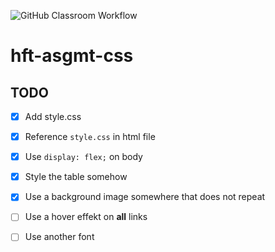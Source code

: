 ![GitHub Classroom Workflow](https://github.com/hft-stuttgart-ipr/hft-asgmt-css-x9DroiD9x/workflows/GitHub%20Classroom%20Workflow/badge.svg)

# hft-asgmt-css

## TODO
  - [x] Add style.css
  - [x] Reference `style.css` in html file
  - [x] Use `display: flex;` on body
  - [x] Style the table somehow
  - [x] Use a background image somewhere that does not repeat
  - [ ] Use a hover effekt on **all** links
  - [ ] Use another font

